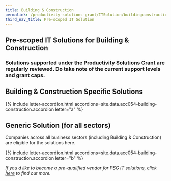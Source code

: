 ```yaml
---
title: Building & Construction
permalink: /productivity-solutions-grant/ITSolution/buildingconstruction/
third_nav_title: Pre-scoped IT Solution
---
```


## Pre-scoped IT Solutions for Building & Construction

### Solutions supported under the Productivity Solutions Grant are regularly reviewed. Do take note of the current support levels and grant caps.

## Building & Construction Specific Solutions
{% include letter-accordion.html accordions=site.data.acc054-building-construction.accordion letter="a" %}

## Generic Solution (for all sectors)
Companies across all business sectors (including Building & Construction) are eligible for the solutions here.

{% include letter-accordion.html accordions=site.data.acc054-building-construction.accordion letter="b" %}

_If you d like to become a pre-qualified vendor for PSG IT solutions, click <a target='_blank' href='https://www.imda.gov.sg/icmvendors' >here</a> to find out more._